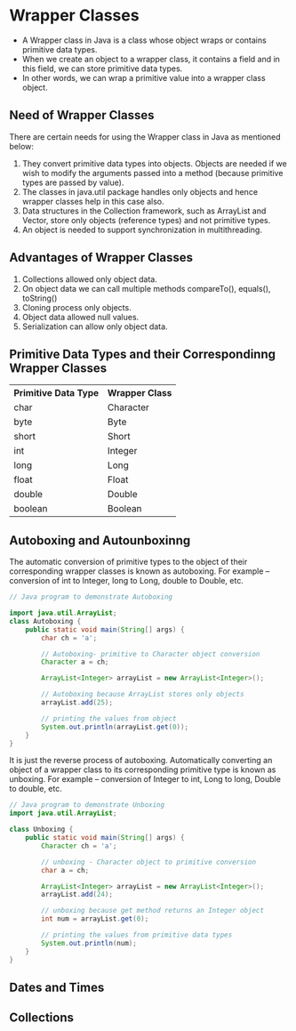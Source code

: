 # Wrapper Classes

- A Wrapper class in Java is a class whose object wraps or contains primitive data types.
- When we create an object to a wrapper class, it contains a field and in this field, we can store primitive data types.
- In other words, we can wrap a primitive value into a wrapper class object. 

## Need of Wrapper Classes

There are certain needs for using the Wrapper class in Java as mentioned below:

1. They convert primitive data types into objects. Objects are needed if we wish to modify the arguments passed into a method (because primitive types are passed by value).
2. The classes in java.util package handles only objects and hence wrapper classes help in this case also.
3. Data structures in the Collection framework, such as ArrayList and Vector, store only objects (reference types) and not primitive types.
4. An object is needed to support synchronization in multithreading.

## Advantages of Wrapper Classes

1. Collections allowed only object data.
2. On object data we can call multiple methods compareTo(), equals(), toString()
3. Cloning process only objects.
4. Object data allowed null values.
5. Serialization can allow only object data.

## Primitive Data Types and their Correspondinng Wrapper Classes

<table>
  <tr><th>Primitive Data Type</th><th>Wrapper Class</th></tr>
  <tr><td>char</td><td>Character</td></tr>
  <tr><td>byte</td><td>Byte</td></tr>
  <tr><td>short</td><td>Short</td></tr>
  <tr><td>int</td><td>Integer</td></tr>
  <tr><td>long</td><td>Long</td></tr>
  <tr><td>float</td><td>Float</td></tr>
  <tr><td>double</td><td>Double</td></tr>
  <tr><td>boolean</td><td>Boolean</td></tr>
</table>

## Autoboxing and Autounboxinng

The automatic conversion of primitive types to the object of their corresponding wrapper classes is known as autoboxing. For example – conversion of int to Integer, long to Long, double to Double, etc. 

```java
// Java program to demonstrate Autoboxing

import java.util.ArrayList;
class Autoboxing {
	public static void main(String[] args) {
		char ch = 'a';

		// Autoboxing- primitive to Character object conversion
		Character a = ch;

		ArrayList<Integer> arrayList = new ArrayList<Integer>();

		// Autoboxing because ArrayList stores only objects
		arrayList.add(25);

		// printing the values from object
		System.out.println(arrayList.get(0));
	}
}
```

It is just the reverse process of autoboxing. Automatically converting an object of a wrapper class to its corresponding primitive type is known as unboxing. For example – conversion of Integer to int, Long to long, Double to double, etc. 

```java
// Java program to demonstrate Unboxing
import java.util.ArrayList;

class Unboxing {
	public static void main(String[] args) {
		Character ch = 'a';

		// unboxing - Character object to primitive conversion 
		char a = ch;

		ArrayList<Integer> arrayList = new ArrayList<Integer>();
		arrayList.add(24);

		// unboxing because get method returns an Integer object
		int num = arrayList.get(0);

		// printing the values from primitive data types
		System.out.println(num);
	}
}
```

## Dates and Times

## Collections
